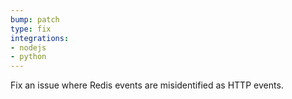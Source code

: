 ```yaml
---
bump: patch
type: fix
integrations:
- nodejs
- python
---
```


Fix an issue where Redis events are misidentified as HTTP events.
